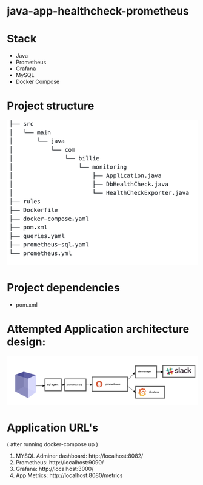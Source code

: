 # java-app-healthcheck-prometheus

# Stack

- Java
- Prometheus
- Grafana
- MySQL
- Docker Compose

# Project structure

![](images/project-structure.png)

# Project dependencies

- pom.xml

# Attempted Application architecture design:

![](images/Architecture.png)

# Application URL's 
   ( after running docker-compose up )
   
 1. MYSQL Adminer dashboard: http://localhost:8082/
 2. Prometheus: http://localhost:9090/
 3. Grafana: http://localhost:3000/
 4. App Metrics: http://localhost:8080/metrics
 
